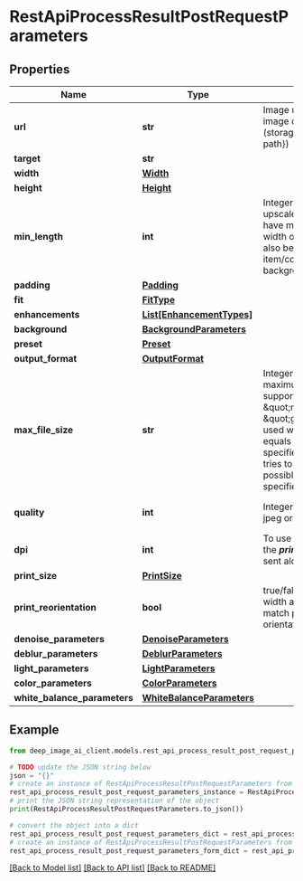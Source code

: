 # RestApiProcessResultPostRequestParameters


## Properties

Name | Type | Description | Notes
------------ | ------------- | ------------- | -------------
**url** | **str** | Image url, Base64 encoded image or storage url (storage://{storage_name}/{?path}) | [optional] 
**target** | **str** |  | [optional] 
**width** | [**Width**](Width.md) |  | [optional] 
**height** | [**Height**](Height.md) |  | [optional] 
**min_length** | **int** | Integer f.e. - 200 - it will upscale/downscale image to have minimum 200 pixels width or height. That will also be applied to identified item/content when removing background. | [optional] 
**padding** | [**Padding**](Padding.md) |  | [optional] 
**fit** | [**FitType**](FitType.md) |  | [optional] 
**enhancements** | [**List[EnhancementTypes]**](EnhancementTypes.md) |  | [optional] 
**background** | [**BackgroundParameters**](BackgroundParameters.md) |  | [optional] 
**preset** | [**Preset**](Preset.md) |  | [optional] 
**output_format** | [**OutputFormat**](OutputFormat.md) |  | [optional] 
**max_file_size** | **str** | Integer or string value with maximum file size. It supports \&quot;kb\&quot;, \&quot;mb\&quot; and \&quot;gb\&quot; units. It is used with output_format equals jpeg or webp. When specified, Deep Image API tries to match highest possible jpeg quality and specified max_file_size. | [optional] 
**quality** | **int** | Integer value for the level of jpeg or webp compression. | [optional] [default to 85]
**dpi** | **int** | To use the dpi effectively, the ***print_size*** needs to be sent along with it.  | [optional] [default to 300]
**print_size** | [**PrintSize**](PrintSize.md) |  | [optional] 
**print_reorientation** | **bool** | true/false - swap target width and height values to match paper size orientation. | [optional] [default to True]
**denoise_parameters** | [**DenoiseParameters**](DenoiseParameters.md) |  | [optional] 
**deblur_parameters** | [**DeblurParameters**](DeblurParameters.md) |  | [optional] 
**light_parameters** | [**LightParameters**](LightParameters.md) |  | [optional] 
**color_parameters** | [**ColorParameters**](ColorParameters.md) |  | [optional] 
**white_balance_parameters** | [**WhiteBalanceParameters**](WhiteBalanceParameters.md) |  | [optional] 

## Example

```python
from deep_image_ai_client.models.rest_api_process_result_post_request_parameters import RestApiProcessResultPostRequestParameters

# TODO update the JSON string below
json = "{}"
# create an instance of RestApiProcessResultPostRequestParameters from a JSON string
rest_api_process_result_post_request_parameters_instance = RestApiProcessResultPostRequestParameters.from_json(json)
# print the JSON string representation of the object
print(RestApiProcessResultPostRequestParameters.to_json())

# convert the object into a dict
rest_api_process_result_post_request_parameters_dict = rest_api_process_result_post_request_parameters_instance.to_dict()
# create an instance of RestApiProcessResultPostRequestParameters from a dict
rest_api_process_result_post_request_parameters_form_dict = rest_api_process_result_post_request_parameters.from_dict(rest_api_process_result_post_request_parameters_dict)
```
[[Back to Model list]](../README.md#documentation-for-models) [[Back to API list]](../README.md#documentation-for-api-endpoints) [[Back to README]](../README.md)


